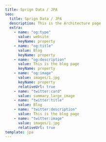 ```yaml
---
title: Sprign Data / JPA
seo:
  title: Sprign Data / JPA
  description: This is the Architecture page
  extra:
    - name: "og:type"
      value: website
      keyName: property
    - name: "og:title"
      value: Blog
      keyName: property
    - name: "og:description"
      value: This is the blog page
      keyName: property
    - name: "og:image"
      value: images/1.jpg
      keyName: property
      relativeUrl: true
    - name: "twitter:card"
      value: summary_large_image
    - name: "twitter:title"
      value: Blog
    - name: "twitter:description"
      value: This is the blog page
    - name: "twitter:image"
      value: images/1.jpg
      relativeUrl: true
template: jpa
---
```

